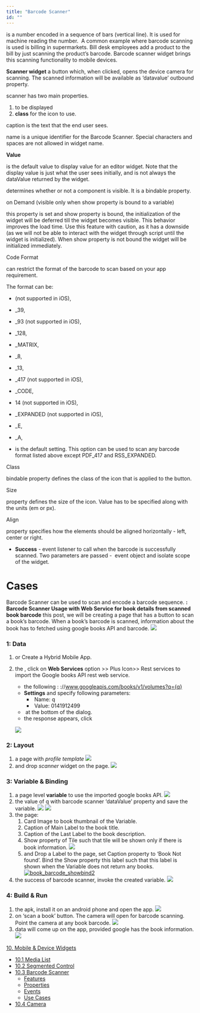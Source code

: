 ```yaml
---
title: "Barcode Scanner"
id: ""
---
```


is a number encoded in a sequence of bars (vertical line). It is used for machine reading the number.  A common example where barcode scanning is used is billing in supermarkets. Bill desk employees add a product to the bill by just scanning the product’s barcode. Barcode scanner widget brings this scanning functionality to mobile devices.

**Scanner widget** a button which, when clicked, opens the device camera for scanning. The scanned information will be available as ‘datavalue’ outbound property.

scanner has two main properties.

1. to be displayed
2. **class** for the icon to use.

caption is the text that the end user sees.

name is a unique identifier for the Barcode Scanner. Special characters and spaces are not allowed in widget name.

**Value**

is the default value to display value for an editor widget. Note that the display value is just what the user sees initially, and is not always the dataValue returned by the widget.

determines whether or not a component is visible. It is a bindable property.

on Demand (visible only when show property is bound to a variable)

this property is set and show property is bound, the initialization of the widget will be deferred till the widget becomes visible. This behavior improves the load time. Use this feature with caution, as it has a downside (as we will not be able to interact with the widget through script until the widget is initialized). When show property is not bound the widget will be initialized immediately.

Code Format

can restrict the format of the barcode to scan based on your app requirement.

The format can be:

- (not supported in iOS),
- \_39,
- \_93 (not supported in iOS),
- \_128,
- \_MATRIX,
- \_8,
- \_13,

- \_417 (not supported in iOS),
- \_CODE,
- 14 (not supported in iOS),
- \_EXPANDED (not supported in iOS),
- \_E,
- \_A,
- is the default setting. This option can be used to scan any barcode format listed above except PDF\_417 and RSS\_EXPANDED.

Class

bindable property defines the class of the icon that is applied to the button.

Size

property defines the size of the icon. Value has to be specified along with the units (em or px).

Align

property specifies how the elements should be aligned horizontally - left, center or right.

- **Success** - event listener to call when the barcode is successfully scanned. Two parameters are passed -  event object and isolate scope of the widget.

# Cases

Barcode Scanner can be used to scan and encode a barcode sequence. **: Barcode Scanner Usage with Web Service for book details from scanned book barcode** this post, we will be creating a page that has a button to scan a book’s barcode. When a book’s barcode is scanned, information about the book has to fetched using google books API and barcode. [![](../assets/book_barcode_run3.png)](../assets/book_barcode_run3.png)

### 1: Data

1. or Create a Hybrid Mobile App.
2. the , click on **Web Services** option >> Plus Icon>> Rest services to import the Google books API rest web service.
    
    - the following : ://www.googleapis.com/books/v1/volumes?q={q}
    - **Settings** and specify following parameters:
        -  Name: q
        -  Value: 0141912499
    -  at the bottom of the dialog.
    - the response appears, click
    
    [![](../assets/book_barcode_service.png)](../assets/book_barcode_service.png)

### 2: Layout

1. a page with _profile template_ [![](../assets/book_barcode_template.png)](../assets/book_barcode_template.png)
2. and drop _scanner_ widget on the page. [![](../assets/book_barcode_design.png)](../assets/book_barcode_design.png)

### 3: Variable & Binding

1. a page level **variable** to use the imported google books API. [![](../assets/book_barcode_sv.png)](../assets/book_barcode_sv.png)
2. the value of q with barcode scanner ‘dataValue’ property and save the variable. [![](../assets/book_barcode_svdata.png)](../assets/book_barcode_svdata.png) [![](../assets/book_barcode_svdatabind.png)](../assets/book_barcode_svdatabind.png)
3. the page:
    1. Card Image to book thumbnail of the Variable.
    2. Caption of Main Label to the book title.
    3. Caption of the Last Label to the book description.
    4. Show property of Tile such that tile will be shown only if there is book information. [![](../assets/book_barcode_showbind.png)](../assets/book_barcode_showbind.png)
    5. and Drop a Label to the page, set Caption property to ‘Book Not found’. Bind the Show property this label such that this label is shown when the Variable does not return any books. [![book_barcode_showbind2](../assets/book_barcode_showbind2.png)](../assets/book_barcode_showbind2.png)
4. the success of barcode scanner, invoke the created variable. [![](../assets/book_barcode_event.png)](../assets/book_barcode_event.png)

### 4: Build & Run

1. the apk, install it on an android phone and open the app. [![](../assets/book_barcode_run1.png)](../assets/book_barcode_run1.png)
2. on ‘scan a book’ button. The camera will open for barcode scanning. Point the camera at any book barcode. [![](../assets/book_barcode_run2.png)](../assets/book_barcode_run2.png)
3. data will come up on the app, provided google has the book information. [![](../assets/book_barcode_run3.png)](../assets/book_barcode_run3.png)

[10\. Mobile & Device Widgets](/learn/app-development/widgets/widget-library/#mobile)

- [10.1 Media List](/learn/app-development/widgets/mobile-widgets/media-list/)
- [10.2 Segmented Control](/learn/app-development/widgets/mobile-widgets/segmented-control/)
- [10.3 Barcode Scanner](/learn/app-development/widgets/mobile-widgets/barcode-scanner/)
    - [Features](#features)
    - [Properties](#properties)
    - [Events](#events)
    - [Use Cases](#use-cases)
- [10.4 Camera](/learn/app-development/widgets/mobile-widgets/camera/)
